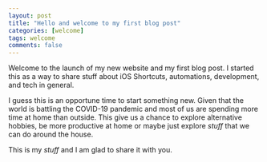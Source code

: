```yaml
---
layout: post
title: "Hello and welcome to my first blog post"
categories: [welcome]
tags: welcome
comments: false
---
```

Welcome to the launch of my new website and my first blog post.
I started this as a way to share stuff about iOS Shortcuts, automations, development, and tech in general.

<!--more-->

I guess this is an opportune time to start something new. Given that the world is battling the COVID-19 pandemic and most of us are spending more time at home than outside. This give us a chance to explore alternative hobbies, be more productive at home or maybe just explore *stuff* that we can do around the house.

This is my *stuff* and I am glad to share it with you.
